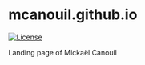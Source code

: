 # mcanouil.github.io

<!-- badges: start -->
[![License](https://img.shields.io/github/license/mcanouil/mcanouil.github.io)](LICENSE)
<!-- badges: end -->

Landing page of Mickaël Canouil
